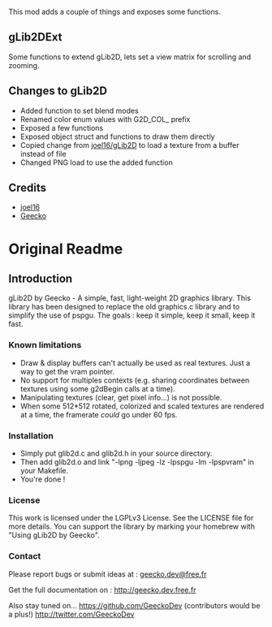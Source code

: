 This mod adds a couple of things and exposes some functions.

## gLib2DExt

Some functions to extend gLib2D, lets set a view matrix for scrolling and zooming.

## Changes to gLib2D

- Added function to set blend modes
- Renamed color enum values with G2D_COL_ prefix
- Exposed a few functions
- Exposed object struct and functions to draw them directly
- Copied change from [joel16/gLib2D](https://github.com/joel16/gLib2D) to load a texture from a buffer instead of file
- Changed PNG load to use the added function

## Credits
- [joel16](https://github.com/joel16/gLib2D)
- [Geecko](https://github.com/libcg/gLib2D)
# Original Readme

## Introduction 

gLib2D by Geecko - A simple, fast, light-weight 2D graphics library.
This library has been designed to replace the old graphics.c library
and to simplify the use of pspgu.
The goals : keep it simple, keep it small, keep it fast.

### Known limitations 

- Draw & display buffers can't actually be used as real textures. Just a way
  to get the vram pointer.
- No support for multiples contexts (e.g. sharing coordinates between
  textures using some g2dBegin calls at a time).
- Manipulating textures (clear, get pixel info...) is not possible.
- When some 512*512 rotated, colorized and scaled textures are rendered
  at a time, the framerate *could* go under 60 fps.

### Installation 

- Simply put glib2d.c and glib2d.h in your source directory.
- Then add glib2d.o and link "-lpng -ljpeg -lz -lpspgu -lm -lpspvram"
  in your Makefile.
- You're done !

### License 

This work is licensed under the LGPLv3 License.
See the LICENSE file for more details.
You can support the library by marking your homebrew with
"Using gLib2D by Geecko".

### Contact 

Please report bugs or submit ideas at :
geecko.dev@free.fr

Get the full documentation on :
http://geecko.dev.free.fr

Also stay tuned on...
https://github.com/GeeckoDev (contributors would be a plus!)
http://twitter.com/GeeckoDev
